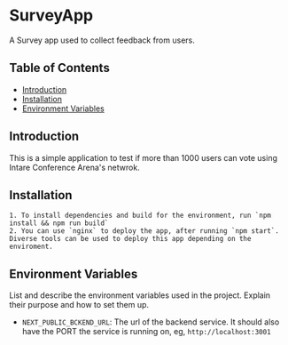 # SurveyApp

A Survey app used to collect feedback from users.

## Table of Contents

- [Introduction](#introduction)
- [Installation](#installation)
- [Environment Variables](#environment-variables)

## Introduction

This is a simple application to test if more than 1000 users can vote using Intare Conference Arena's netwrok.

## Installation

    1. To install dependencies and build for the environment, run `npm install && npm run build`
    2. You can use `nginx` to deploy the app, after running `npm start`. Diverse tools can be used to deploy this app depending on the enviroment.

## Environment Variables

List and describe the environment variables used in the project. Explain their purpose and how to set them up.

- `NEXT_PUBLIC_BCKEND_URL`: The url of the backend service. It should also have the PORT the service is running on, eg, `http://localhost:3001`

